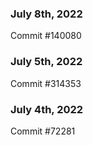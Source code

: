 ### July 8th, 2022

Commit #140080

### July 5th, 2022

Commit #314353


### July 4th, 2022

Commit #72281
